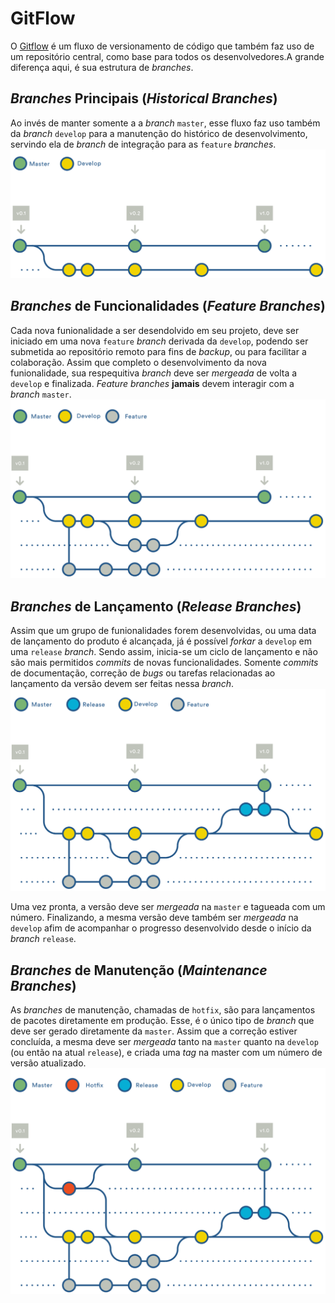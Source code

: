 # GitFlow

O [Gitflow](http://danielkummer.github.io/git-flow-cheatsheet/index.pt_BR.html) é um fluxo de versionamento de código que também faz uso de um repositório central, como base para todos os desenvolvedores.A grande diferença aqui, é sua estrutura de _branches_.

## _Branches_ Principais (_Historical Branches_)
Ao invés de manter somente a a _branch_ `master`, esse fluxo faz uso também da _branch_ `develop` para a manutenção do histórico de desenvolvimento, servindo ela de _branch_ de integração para as `feature` _branches_.
![Historical Branches](/images/historical-branches.svg)

## _Branches_ de Funcionalidades (_Feature Branches_)
Cada nova funionalidade a ser desendolvido em seu  projeto, deve ser iniciado em uma nova `feature` _branch_ derivada da `develop`, podendo ser submetida ao repositório remoto para fins de _backup_, ou para facilitar a colaboração. Assim que completo o desenvolvimento da nova funionalidade, sua respequitiva _branch_ deve ser _mergeada_ de volta a `develop` e finalizada. _Feature branches_ __jamais__ devem interagir com a _branch_ `master`.
![Feature Branches](/images/feature-branches.svg)

## _Branches_ de Lançamento (_Release Branches_)
Assim que um grupo de funionalidades forem desenvolvidas, ou uma data de lançamento do produto é alcançada, já é possível _forkar_ a `develop` em uma `release` _branch_. Sendo assim, inicia-se um ciclo de lançamento e não são mais permitidos _commits_ de novas funcionalidades. Somente _commits_ de documentação, correção de _bugs_ ou tarefas relacionadas ao lançamento da versão devem ser feitas nessa _branch_.
![Release Branches](/images/release-branches.svg)

Uma vez pronta, a versão deve ser _mergeada_ na `master` e tagueada com um número. Finalizando, a mesma versão deve também ser _mergeada_ na `develop` afim de acompanhar o progresso desenvolvido desde o início da _branch_ `release`.

## _Branches_ de Manutenção (_Maintenance Branches_)
As _branches_ de manutenção, chamadas de `hotfix`, são para lançamentos de pacotes diretamente em produção. Esse, é o único tipo de _branch_ que deve ser gerado diretamente da `master`. Assim que a correção estiver concluída, a mesma deve ser _mergeada_ tanto na `master` quanto na `develop` (ou então na atual `release`), e criada uma _tag_ na master com um número de versão atualizado.
![Maintenance Branches](/images/maintenance-branches.svg)
